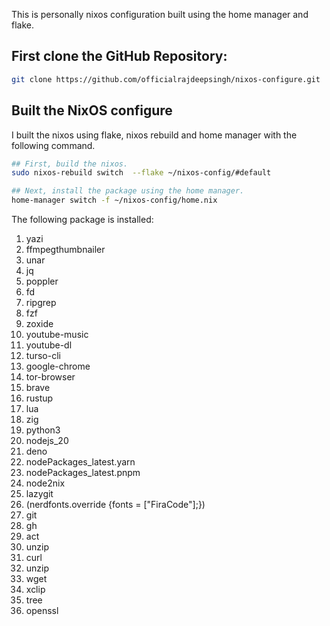 This is personally nixos configuration built using the home manager and flake.

## First clone the GitHub Repository:

```bash
git clone https://github.com/officialrajdeepsingh/nixos-configure.git
```

## Built the NixOS configure

I built the nixos using flake, nixos rebuild and home manager with the following command.

```bash
## First, build the nixos.
sudo nixos-rebuild switch  --flake ~/nixos-config/#default

## Next, install the package using the home manager.
home-manager switch -f ~/nixos-config/home.nix
```

The following package is installed:

1. yazi
2. ffmpegthumbnailer
3. unar
4. jq
5. poppler
6. fd
7. ripgrep
8. fzf
9. zoxide
10. youtube-music
11. youtube-dl
12. turso-cli
13. google-chrome
14. tor-browser
15. brave
16. rustup
17. lua
18. zig
19. python3
20. nodejs_20
21. deno
22. nodePackages_latest.yarn
23. nodePackages_latest.pnpm
24. node2nix
25. lazygit
26. (nerdfonts.override {fonts = ["FiraCode"];})
27. git
28. gh
29. act
30. unzip
31. curl
32. unzip
33. wget
34. xclip
35. tree
36. openssl

